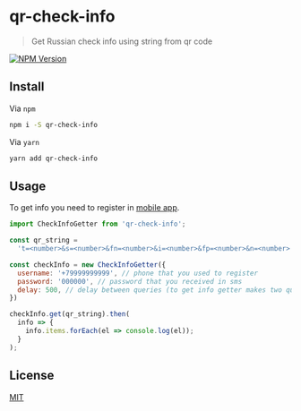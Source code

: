 # qr-check-info

> Get Russian check info using string from qr code

[![NPM Version][npm-image]][npm-url]

## Install

Via `npm`
```bash
npm i -S qr-check-info
```

Via `yarn`
```bash
yarn add qr-check-info
```

## Usage

To get info you need to register in [mobile app](https://kkt-online.nalog.ru/).

```javascript
import CheckInfoGetter from 'qr-check-info';

const qr_string =
  't=<number>&s=<number>&fn=<number>&i=<number>&fp=<number>&n=<number>'; // string from qr code

const checkInfo = new CheckInfoGetter({
  username: '+79999999999', // phone that you used to register
  password: '000000', // password that you received in sms
  delay: 500, // delay between queries (to get info getter makes two queries) is necessary so as not to get an error from the server
})

checkInfo.get(qr_string).then(
  info => {
    info.items.forEach(el => console.log(el));
  }
);
```

## License

[MIT](http://vjpr.mit-license.org)

[npm-image]: https://img.shields.io/npm/v/live-xxx.svg
[npm-url]: https://npmjs.org/package/qr-check-info
